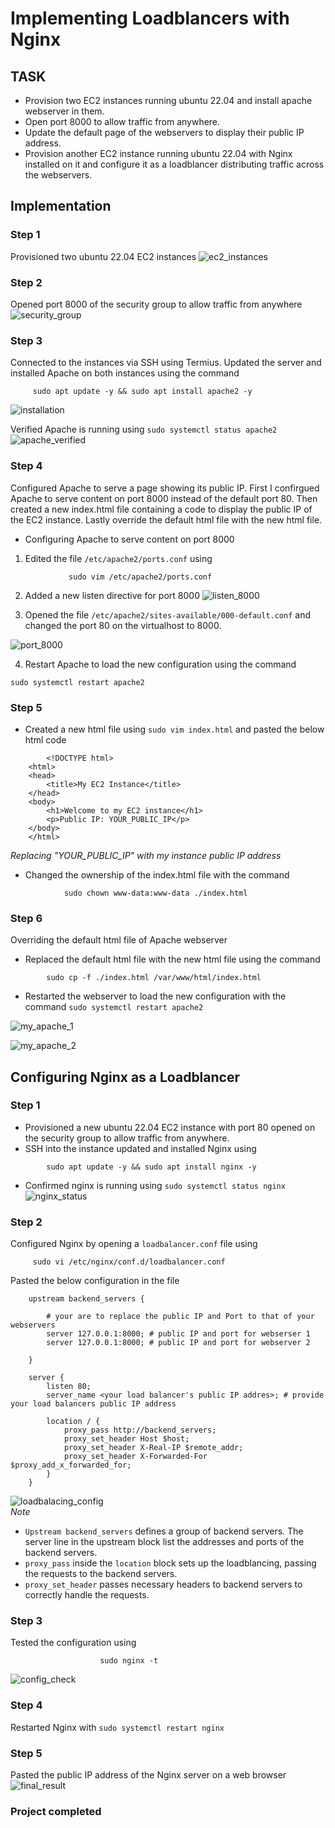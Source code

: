 # Implementing Loadblancers with Nginx

## TASK

-   Provision two EC2 instances running ubuntu 22.04 and install apache webserver in them. 
-   Open port 8000 to allow traffic from anywhere. 
-   Update the default page of the webservers to display their public IP address.
-   Provision another EC2 instance running ubuntu 22.04 with Nginx installed on it and configure it as a loadblancer distributing traffic across the webservers.

## Implementation
### Step 1
Provisioned two ubuntu 22.04 EC2 instances
![ec2_instances](./images/ec2_instances.png)

### Step 2
Opened port 8000 of the security group to allow traffic from anywhere
![security_group](./images/security_group.png)

### Step 3
Connected to the instances via SSH using Termius. Updated the server and installed Apache on both instances using the command
>
         sudo apt update -y && sudo apt install apache2 -y

![installation](./images/installation.png)

Verified Apache is running using `sudo systemctl status apache2`
![apache_verified](./images/apache_verified.png)

### Step 4
Configured Apache to serve a page showing its public IP. First I confirgued Apache to serve content on port 8000 instead of the default port 80. Then created a new index.html file containing a code to display the public IP of the EC2 instance. Lastly override the default html file with the new html file.
- Configuring Apache to serve content on port 8000
1.  Edited the file `/etc/apache2/ports.conf` using
>
                 sudo vim /etc/apache2/ports.conf
2.  Added a new listen directive for port 8000
![listen_8000](./images/listen_8000.png)

3.  Opened the file `/etc/apache2/sites-available/000-default.conf` and changed the port 80 on the virtualhost to 8000.

![port_8000](./images/port_8000.png)

4.  Restart Apache to load the new configuration using the command
>
    sudo systemctl restart apache2

### Step 5
- Created a new html file using `sudo vim index.html` and pasted the below html code
>
            <!DOCTYPE html>
        <html>
        <head>
            <title>My EC2 Instance</title>
        </head>
        <body>
            <h1>Welcome to my EC2 instance</h1>
            <p>Public IP: YOUR_PUBLIC_IP</p>
        </body>
        </html>

*Replacing "YOUR_PUBLIC_IP" with  my instance public IP address*

- Changed the ownership of the index.html file with the command 
>
                sudo chown www-data:www-data ./index.html

### Step 6
Overriding the default html file of Apache webserver
- Replaced the default html file with the new html file using the command
>   
            sudo cp -f ./index.html /var/www/html/index.html

- Restarted the webserver to load the new configuration with the command `sudo systemctl restart apache2`

![my_apache_1](./images/my_apache_1.png)

![my_apache_2](./images/my_apache_2.png)

## Configuring Nginx as a Loadblancer
### Step 1
- Provisioned a new ubuntu 22.04 EC2 instance with port 80 opened on the security group to allow traffic from anywhere.
- SSH into the instance updated and installed Nginx using 
>
            sudo apt update -y && sudo apt install nginx -y 

- Confirmed nginx is running using `sudo systemctl status nginx`
![nginx_status](./images/nginx_status.png)

### Step 2
Configured Nginx by opening a `loadbalancer.conf` file using 
>
         sudo vi /etc/nginx/conf.d/loadbalancer.conf

Pasted the below configuration in the file
>
            
        upstream backend_servers {

            # your are to replace the public IP and Port to that of your webservers
            server 127.0.0.1:8000; # public IP and port for webserser 1
            server 127.0.0.1:8000; # public IP and port for webserver 2

        }

        server {
            listen 80;
            server_name <your load balancer's public IP addres>; # provide your load balancers public IP address

            location / {
                proxy_pass http://backend_servers;
                proxy_set_header Host $host;
                proxy_set_header X-Real-IP $remote_addr;
                proxy_set_header X-Forwarded-For $proxy_add_x_forwarded_for;
            }
        }
![loadbalacing_config](./images/loadbalacing_config.png)    
*Note*
- `Upstream backend_servers` defines a group of backend servers. The server line in the upstream block list the addresses and ports of the backend servers.
- `proxy_pass` inside the `location` block sets up the loadblancing, passing the requests to the backend servers.
- `proxy_set_header` passes necessary headers to backend servers to correctly handle the requests.

### Step 3
Tested the configuration using
>
                        sudo nginx -t
![config_check](./images/config_check.png)

### Step 4
Restarted Nginx with `sudo systemctl restart nginx`

### Step 5
Pasted the public IP address of the Nginx server on a web browser
![final_result](./images/final_result.png)

### Project completed 